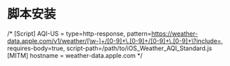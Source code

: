 # 脚本安装

/*
	[Script]
	AQI-US = type=http-response, pattern=https://weather-data.apple.com/v1/weather/[\w-]+/[0-9]+\.[0-9]+/[0-9]+\.[0-9]+\?include=, requires-body=true, script-path=/path/to/iOS_Weather_AQI_Standard.js
	[MITM]
	hostname = weather-data.apple.com
*/
